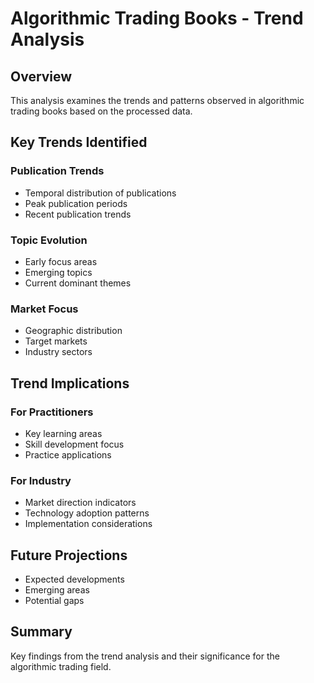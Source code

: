 # Algorithmic Trading Books - Trend Analysis

## Overview
This analysis examines the trends and patterns observed in algorithmic trading books based on the processed data.

## Key Trends Identified

### Publication Trends
- Temporal distribution of publications
- Peak publication periods
- Recent publication trends

### Topic Evolution
- Early focus areas
- Emerging topics
- Current dominant themes

### Market Focus
- Geographic distribution
- Target markets
- Industry sectors

## Trend Implications

### For Practitioners
- Key learning areas
- Skill development focus
- Practice applications

### For Industry
- Market direction indicators
- Technology adoption patterns
- Implementation considerations

## Future Projections
- Expected developments
- Emerging areas
- Potential gaps

## Summary
Key findings from the trend analysis and their significance for the algorithmic trading field.